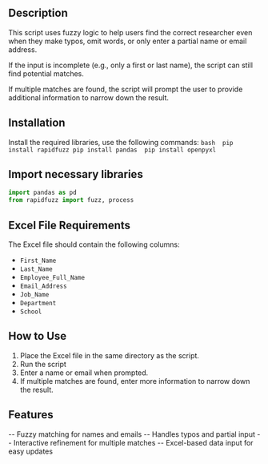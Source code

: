 

## Description
This script uses fuzzy logic to help users find the correct researcher even when they make typos, omit words, or only enter a partial name or email address.

If the input is incomplete (e.g., only a first or last name), the script can still find potential matches.

If multiple matches are found, the script will prompt the user to provide additional information to narrow down the result.


## Installation
Install the required libraries, use the following commands:
    ```bash 
        pip install rapidfuzz
        pip install pandas 
        pip install openpyxl 
    ```

## Import necessary libraries
```python
import pandas as pd
from rapidfuzz import fuzz, process
```


## Excel File Requirements
The Excel file should contain the following columns:

- `First_Name`
- `Last_Name`
- `Employee_Full_Name`
- `Email_Address`
- `Job_Name`
- `Department`
- `School`

## How to Use
 1. Place the Excel file in the same directory as the script.
 2. Run the script
 3. Enter a name or email when prompted.
 4. If multiple matches are found, enter more information to narrow down the result.

 ## Features
-- Fuzzy matching for names and emails
-- Handles typos and partial input
-- Interactive refinement for multiple matches
-- Excel-based data input for easy updates
